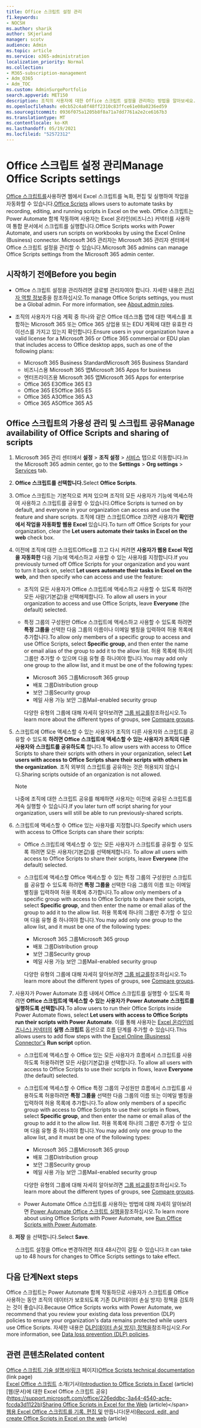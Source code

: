 ```yaml
---
title: Office 스크립트 설정 관리
f1.keywords:
- NOCSH
ms.author: sharik
author: SKjerland
manager: scotv
audience: Admin
ms.topic: article
ms.service: o365-administration
localization_priority: Normal
ms.collection:
- M365-subscription-management
- Adm_O365
- Adm_TOC
ms.custom: AdminSurgePortfolio
search.appverid: MET150
description: 조직의 사용자에 대한 Office 스크립트 설정을 관리하는 방법을 알아보세요.
ms.openlocfilehash: e0cb52c4a8f48ff2310c83ffce61e08a0236ed59
ms.sourcegitcommit: 0936f075a1205b8f8a71a7dd7761a2e2ce6167b3
ms.translationtype: MT
ms.contentlocale: ko-KR
ms.lasthandoff: 05/19/2021
ms.locfileid: "52572312"
---
```

# <a name="manage-office-scripts-settings"></a><span data-ttu-id="5ff6c-103">Office 스크립트 설정 관리</span><span class="sxs-lookup"><span data-stu-id="5ff6c-103">Manage Office Scripts settings</span></span>

<span data-ttu-id="5ff6c-104">[Office 스크립트를](/office/dev/scripts)사용하면 웹에서 Excel 스크립트를 녹화, 편집 및 실행하여 작업을 자동화할 수 있습니다.</span><span class="sxs-lookup"><span data-stu-id="5ff6c-104">[Office Scripts](/office/dev/scripts)‎ allows users to automate tasks by recording, editing, and running scripts in ‎Excel‎ on the web.</span></span> <span data-ttu-id="5ff6c-105">Office 스크립트는 Power Automate 함께 작동하며 사용자는 Excel 온라인(비즈니스) 커넥터를 사용하여 통합 문서에서 스크립트를 실행합니다.</span><span class="sxs-lookup"><span data-stu-id="5ff6c-105">‎Office Scripts‎ works with Power Automate, and users run scripts on workbooks by using the ‎Excel‎ Online (Business) connector.</span></span> <span data-ttu-id="5ff6c-106">Microsoft 365 관리자는 Microsoft 365 관리자 센터에서 Office 스크립트 설정을 관리할 수 있습니다.</span><span class="sxs-lookup"><span data-stu-id="5ff6c-106">Microsoft 365 admins can manage Office Scripts settings from the Microsoft 365 admin center.</span></span>

## <a name="before-you-begin"></a><span data-ttu-id="5ff6c-107">시작하기 전에</span><span class="sxs-lookup"><span data-stu-id="5ff6c-107">Before you begin</span></span>

- <span data-ttu-id="5ff6c-108">Office 스크립트 설정을 관리하려면 글로벌 관리자여야 합니다. 자세한 내용은 [관리자 역할 정보](../add-users/about-admin-roles.md)중을 참조하십시오.</span><span class="sxs-lookup"><span data-stu-id="5ff6c-108">To manage Office Scripts settings, you must be a Global admin. For more information, see [About admin roles](../add-users/about-admin-roles.md).</span></span>

- <span data-ttu-id="5ff6c-109">조직의 사용자가 다음 계획 중 하나와 같은 Office 데스크톱 앱에 대한 액세스를 포함하는 Microsoft 365 또는 Office 365 상업용 또는 EDU 계획에 대한 유효한 라이선스를 가지고 있는지 확인합니다.</span><span class="sxs-lookup"><span data-stu-id="5ff6c-109">Ensure users in your organization have a valid license for a Microsoft 365 or Office 365 commercial or EDU plan that includes access to Office desktop apps, such as one of the following plans:</span></span>

    - <span data-ttu-id="5ff6c-110">Microsoft 365 Business Standard</span><span class="sxs-lookup"><span data-stu-id="5ff6c-110">Microsoft 365 Business Standard</span></span>
    - <span data-ttu-id="5ff6c-111">비즈니스용 Microsoft 365 앱</span><span class="sxs-lookup"><span data-stu-id="5ff6c-111">Microsoft 365 Apps for business</span></span>
    - <span data-ttu-id="5ff6c-112">엔터프라이즈용 Microsoft 365 앱</span><span class="sxs-lookup"><span data-stu-id="5ff6c-112">Microsoft 365 Apps for enterprise</span></span>
    - <span data-ttu-id="5ff6c-113">Office 365 E3</span><span class="sxs-lookup"><span data-stu-id="5ff6c-113">Office 365 E3</span></span>
    - <span data-ttu-id="5ff6c-114">Office 365 E5</span><span class="sxs-lookup"><span data-stu-id="5ff6c-114">Office 365 E5</span></span>
    - <span data-ttu-id="5ff6c-115">Office 365 A3</span><span class="sxs-lookup"><span data-stu-id="5ff6c-115">Office 365 A3</span></span>
    - <span data-ttu-id="5ff6c-116">Office 365 A5</span><span class="sxs-lookup"><span data-stu-id="5ff6c-116">Office 365 A5</span></span>

## <a name="manage-availability-of-office-scripts-and-sharing-of-scripts"></a><span data-ttu-id="5ff6c-117">Office 스크립트의 가용성 관리 및 스크립트 공유</span><span class="sxs-lookup"><span data-stu-id="5ff6c-117">Manage availability of Office Scripts and sharing of scripts</span></span>

1. <span data-ttu-id="5ff6c-118">Microsoft 365 관리 센터에서 **설정** \> **조직 설정** \> <a href="https://go.microsoft.com/fwlink/p/?linkid=2053743" target="_blank">서비스</a> 탭으로 이동합니다.</span><span class="sxs-lookup"><span data-stu-id="5ff6c-118">In the Microsoft 365 admin center, go to the **Settings** \> **Org settings** \> <a href="https://go.microsoft.com/fwlink/p/?linkid=2053743" target="_blank">Services</a> tab.</span></span>

2. <span data-ttu-id="5ff6c-119">**Office 스크립트를 선택합니다.**</span><span class="sxs-lookup"><span data-stu-id="5ff6c-119">Select **Office Scripts**.</span></span>

3. <span data-ttu-id="5ff6c-120">Office 스크립트는 기본적으로 켜져 있으며 조직의 모든 사용자가 기능에 액세스하여 사용하고 스크립트를 공유할 수 있습니다.</span><span class="sxs-lookup"><span data-stu-id="5ff6c-120">Office Scripts is turned on by default, and everyone in your organization can access and use the feature and share scripts.</span></span> <span data-ttu-id="5ff6c-121">조직에 대한 스크립트Office 끄려면 사용자가 **확인란에서 작업을 자동화할 웹용 Excel** 있습니다.</span><span class="sxs-lookup"><span data-stu-id="5ff6c-121">To turn off Office Scripts for your organization, clear the **Let users automate their tasks in Excel on the web** check box.</span></span>

4. <span data-ttu-id="5ff6c-122">이전에 조직에 대한 스크립트Office를 끄고 다시 켜려면 **사용자가 웹용 Excel 작업을 자동화한** 다음 기능에 액세스하고 사용할 수 있는 사용자를 지정합니다.</span><span class="sxs-lookup"><span data-stu-id="5ff6c-122">If you previously turned off Office Scripts for your organization and you want to turn it back on, select **Let users automate their tasks in Excel on the web**, and then specify who can access and use the feature:</span></span>

    - <span data-ttu-id="5ff6c-123">조직의 모든 사용자가 Office 스크립트에 액세스하고 사용할 수 있도록 하려면 모든 사람(기본값)을 선택해제합니다. </span><span class="sxs-lookup"><span data-stu-id="5ff6c-123">To allow all users in your organization to access and use Office Scripts, leave **Everyone** (the default) selected.</span></span>

    - <span data-ttu-id="5ff6c-124">특정 그룹의 구성원만 Office 스크립트에 액세스하고 사용할 수 있도록 하려면 **특정 그룹을** 선택한 다음 그룹의 이름이나 이메일 별칭을 입력하여 허용 목록에 추가합니다.</span><span class="sxs-lookup"><span data-stu-id="5ff6c-124">To allow only members of a specific group to access and use Office Scripts, select **Specific group**, and then enter the name or email alias of the group to add it to the allow list.</span></span> <span data-ttu-id="5ff6c-125">허용 목록에 하나의 그룹만 추가할 수 있으며 다음 유형 중 하나여야 합니다.</span><span class="sxs-lookup"><span data-stu-id="5ff6c-125">You may add only one group to the allow list, and it must be one of the following types:</span></span>
        - <span data-ttu-id="5ff6c-126">Microsoft 365 그룹</span><span class="sxs-lookup"><span data-stu-id="5ff6c-126">Microsoft 365 group</span></span>
        - <span data-ttu-id="5ff6c-127">배포 그룹</span><span class="sxs-lookup"><span data-stu-id="5ff6c-127">Distribution group</span></span>
        - <span data-ttu-id="5ff6c-128">보안 그룹</span><span class="sxs-lookup"><span data-stu-id="5ff6c-128">Security group</span></span>
        - <span data-ttu-id="5ff6c-129">메일 사용 가능 보안 그룹</span><span class="sxs-lookup"><span data-stu-id="5ff6c-129">Mail-enabled security group</span></span>
    
        <span data-ttu-id="5ff6c-130">다양한 유형의 그룹에 대해 자세히 알아보려면 [그룹 비교를](../create-groups/compare-groups.md)참조하십시오.</span><span class="sxs-lookup"><span data-stu-id="5ff6c-130">To learn more about the different types of groups, see [Compare groups](../create-groups/compare-groups.md).</span></span>

5. <span data-ttu-id="5ff6c-131">스크립트에 Office 액세스할 수 있는 사용자가 조직의 다른 사용자와 스크립트를 공유할 수 있도록 **하려면 Office 스크립트에 액세스할 수 있는 사용자가 조직의 다른 사용자와 스크립트를 공유하도록** 합니다.</span><span class="sxs-lookup"><span data-stu-id="5ff6c-131">To allow users with access to Office Scripts to share their scripts with others in your organization, select **Let users with access to Office Scripts share their scripts with others in the organization**.</span></span> <span data-ttu-id="5ff6c-132">조직 외부의 스크립트를 공유하는 것은 허용되지 않습니다.</span><span class="sxs-lookup"><span data-stu-id="5ff6c-132">Sharing scripts outside of an organization is not allowed.</span></span>
 
    > [!NOTE]
    > <span data-ttu-id="5ff6c-133">나중에 조직에 대한 스크립트 공유를 해제하면 사용자는 이전에 공유된 스크립트를 계속 실행할 수 있습니다.</span><span class="sxs-lookup"><span data-stu-id="5ff6c-133">If you later turn off script sharing for your organization, users will still be able to run previously-shared scripts.</span></span>
 
6. <span data-ttu-id="5ff6c-134">스크립트에 액세스할 수 Office 있는 사용자를 지정합니다.</span><span class="sxs-lookup"><span data-stu-id="5ff6c-134">Specify which users with access to Office Scripts can share their scripts:</span></span>
    
    - <span data-ttu-id="5ff6c-135">Office 스크립트에 액세스할 수 있는 모든 사용자가 스크립트를 공유할 수 있도록 하려면 모든 사용자(기본값)를 선택해제합니다. </span><span class="sxs-lookup"><span data-stu-id="5ff6c-135">To allow all users with access to Office Scripts to share their scripts, leave **Everyone** (the default) selected.</span></span>

    - <span data-ttu-id="5ff6c-136">스크립트에 액세스할 Office 액세스할 수 있는 특정 그룹의 구성원만 스크립트를 공유할 수 있도록 하려면 **특정 그룹을** 선택한 다음 그룹의 이름 또는 이메일 별칭을 입력하여 허용 목록에 추가합니다.</span><span class="sxs-lookup"><span data-stu-id="5ff6c-136">To allow only members of a specific group with access to Office Scripts to share their scripts, select **Specific group**, and then enter the name or email alias of the group to add it to the allow list.</span></span> <span data-ttu-id="5ff6c-137">허용 목록에 하나의 그룹만 추가할 수 있으며 다음 유형 중 하나여야 합니다.</span><span class="sxs-lookup"><span data-stu-id="5ff6c-137">You may add only one group to the allow list, and it must be one of the following types:</span></span>
        - <span data-ttu-id="5ff6c-138">Microsoft 365 그룹</span><span class="sxs-lookup"><span data-stu-id="5ff6c-138">Microsoft 365 group</span></span>
        - <span data-ttu-id="5ff6c-139">배포 그룹</span><span class="sxs-lookup"><span data-stu-id="5ff6c-139">Distribution group</span></span>
        - <span data-ttu-id="5ff6c-140">보안 그룹</span><span class="sxs-lookup"><span data-stu-id="5ff6c-140">Security group</span></span>
        - <span data-ttu-id="5ff6c-141">메일 사용 가능 보안 그룹</span><span class="sxs-lookup"><span data-stu-id="5ff6c-141">Mail-enabled security group</span></span>
    
        <span data-ttu-id="5ff6c-142">다양한 유형의 그룹에 대해 자세히 알아보려면 [그룹 비교를](../create-groups/compare-groups.md)참조하십시오.</span><span class="sxs-lookup"><span data-stu-id="5ff6c-142">To learn more about the different types of groups, see [Compare groups](../create-groups/compare-groups.md).</span></span>

7. <span data-ttu-id="5ff6c-143">사용자가 Power Automate 흐름 내에서 Office 스크립트를 실행할 수 있도록 하려면 **Office 스크립트에 액세스할 수 있는 사용자가 Power Automate 스크립트를 실행하도록 선택합니다.**</span><span class="sxs-lookup"><span data-stu-id="5ff6c-143">To allow users to run their Office Scripts inside Power Automate flows, select **Let users with access to Office Scripts run their scripts with Power Automate**.</span></span> <span data-ttu-id="5ff6c-144">이를 통해 사용자는 [Excel 온라인(비즈니스) 커넥터의](/connectors/excelonlinebusiness) **실행 스크립트** 옵션으로 흐름 단계를 추가할 수 있습니다.</span><span class="sxs-lookup"><span data-stu-id="5ff6c-144">This allows users to add flow steps with the [Excel Online (Business) Connector's](/connectors/excelonlinebusiness) **Run script** option.</span></span>

    - <span data-ttu-id="5ff6c-145">스크립트에 액세스할 수 Office 있는 모든 사용자가 흐름에서 스크립트를 사용하도록 허용하려면 모든 사람(기본값)을 선택합니다. </span><span class="sxs-lookup"><span data-stu-id="5ff6c-145">To allow all users with access to Office Scripts to use their scripts in flows, leave **Everyone** (the default) selected.</span></span>

    - <span data-ttu-id="5ff6c-146">스크립트에 액세스할 수 Office 특정 그룹의 구성원만 흐름에서 스크립트를 사용하도록 허용하려면 **특정 그룹을** 선택한 다음 그룹의 이름 또는 이메일 별칭을 입력하여 허용 목록에 추가합니다.</span><span class="sxs-lookup"><span data-stu-id="5ff6c-146">To allow only members of a specific group with access to Office Scripts to use their scripts in flows, select **Specific group**, and then enter the name or email alias of the group to add it to the allow list.</span></span> <span data-ttu-id="5ff6c-147">허용 목록에 하나의 그룹만 추가할 수 있으며 다음 유형 중 하나여야 합니다.</span><span class="sxs-lookup"><span data-stu-id="5ff6c-147">You may add only one group to the allow list, and it must be one of the following types:</span></span>
        - <span data-ttu-id="5ff6c-148">Microsoft 365 그룹</span><span class="sxs-lookup"><span data-stu-id="5ff6c-148">Microsoft 365 group</span></span>
        - <span data-ttu-id="5ff6c-149">배포 그룹</span><span class="sxs-lookup"><span data-stu-id="5ff6c-149">Distribution group</span></span>
        - <span data-ttu-id="5ff6c-150">보안 그룹</span><span class="sxs-lookup"><span data-stu-id="5ff6c-150">Security group</span></span>
        - <span data-ttu-id="5ff6c-151">메일 사용 가능 보안 그룹</span><span class="sxs-lookup"><span data-stu-id="5ff6c-151">Mail-enabled security group</span></span>

        <span data-ttu-id="5ff6c-152">다양한 유형의 그룹에 대해 자세히 알아보려면 [그룹 비교를](../create-groups/compare-groups.md)참조하십시오.</span><span class="sxs-lookup"><span data-stu-id="5ff6c-152">To learn more about the different types of groups, see [Compare groups](../create-groups/compare-groups.md).</span></span>

    - <span data-ttu-id="5ff6c-153">Power Automate Office 스크립트를 사용하는 방법에 대해 자세히 알아보려면 [Power Automate Office 스크립트 실행을](/office/dev/scripts/develop/power-automate-integration)참조하십시오.</span><span class="sxs-lookup"><span data-stu-id="5ff6c-153">To learn more about using Office Scripts with Power Automate, see [Run Office Scripts with Power Automate](/office/dev/scripts/develop/power-automate-integration).</span></span>

8. <span data-ttu-id="5ff6c-154">**저장** 을 선택합니다.</span><span class="sxs-lookup"><span data-stu-id="5ff6c-154">Select **Save**.</span></span>

    <span data-ttu-id="5ff6c-155">스크립트 설정을 Office 변경하려면 최대 48시간이 걸릴 수 있습니다.</span><span class="sxs-lookup"><span data-stu-id="5ff6c-155">It can take up to 48 hours for changes to Office Scripts settings to take effect.</span></span>

## <a name="next-steps"></a><span data-ttu-id="5ff6c-156">다음 단계</span><span class="sxs-lookup"><span data-stu-id="5ff6c-156">Next steps</span></span>

<span data-ttu-id="5ff6c-157">Office 스크립트는 Power Automate 함께 작동하므로 사용자가 스크립트를 Office 사용하는 동안 조직의 데이터가 보호되도록 기존 DLP(데이터 손실 방지) 정책을 검토하는 것이 좋습니다.</span><span class="sxs-lookup"><span data-stu-id="5ff6c-157">Because Office Scripts works with Power Automate, we recommend that you review your existing data loss prevention (DLP) policies to ensure your organization's data remains protected while users use ‎Office Scripts‎.</span></span> <span data-ttu-id="5ff6c-158">자세한 내용은 [DLP(데이터 손실 방지) 정책을](/power-automate/prevent-data-loss)참조하십시오.</span><span class="sxs-lookup"><span data-stu-id="5ff6c-158">For more information, see [Data loss prevention (DLP) policies](/power-automate/prevent-data-loss).</span></span>

## <a name="related-content"></a><span data-ttu-id="5ff6c-159">관련 콘텐츠</span><span class="sxs-lookup"><span data-stu-id="5ff6c-159">Related content</span></span>

<span data-ttu-id="5ff6c-160">[Office 스크립트 기술 설명서(링크](/office/dev/scripts/) 페이지)</span><span class="sxs-lookup"><span data-stu-id="5ff6c-160">[Office Scripts technical documentation](/office/dev/scripts/) (link page)</span></span>\
<span data-ttu-id="5ff6c-161">[Excel Office 스크립트](https://support.microsoft.com/office/9fbe283d-adb8-4f13-a75b-a81c6baf163a) 소개(기사)</span><span class="sxs-lookup"><span data-stu-id="5ff6c-161">[Introduction to Office Scripts in Excel](https://support.microsoft.com/office/9fbe283d-adb8-4f13-a75b-a81c6baf163a) (article)</span></span>\
<span data-ttu-id="5ff6c-162">[웹(문서)에 대한 Excel Office 스크립트 공유\](https://support.microsoft.com/office/226eddbc-3a44-4540-acfe-fccda3d1122b)</span><span class="sxs-lookup"><span data-stu-id="5ff6c-162">[Sharing Office Scripts in Excel for the Web](https://support.microsoft.com/office/226eddbc-3a44-4540-acfe-fccda3d1122b) (article)\</span></span>
<span data-ttu-id="5ff6c-163">[웹용 Excel Office 스크립트를 기록, 편집 및](/office/dev/scripts/tutorials/excel-tutorial) 만듭니다(문서)</span><span class="sxs-lookup"><span data-stu-id="5ff6c-163">[Record, edit, and create Office Scripts in Excel on the web](/office/dev/scripts/tutorials/excel-tutorial) (article)</span></span>
